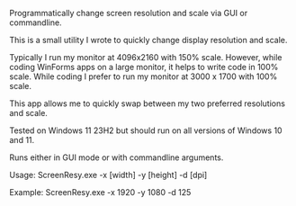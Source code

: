 Programmatically change screen resolution and scale via GUI or commandline.

This is a small utility I wrote to quickly change display resolution and scale.

Typically I run my monitor at 4096x2160 with 150% scale. However, while coding WinForms apps on a large monitor, it helps to write code in 100% scale. While coding I prefer to run my monitor at 3000 x 1700 with 100% scale.

This app allows me to quickly swap between my two preferred resolutions and scale.

Tested on Windows 11 23H2 but should run on all versions of Windows 10 and 11.

Runs either in GUI mode or with commandline arguments.

Usage: ScreenResy.exe -x [width] -y [height] -d [dpi]

Example: ScreenResy.exe -x 1920 -y 1080 -d 125

